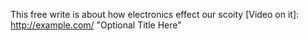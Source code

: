 This free write is about how electronics effect our scoity [Video on
it]:
<http://example.com/>  "Optional Title Here"
